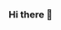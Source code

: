 ### Hi there 👋

<!--
**marianageorg1/marianageorg1** is a ✨ _special_ ✨ repository because its `README.md` (this file) appears on your GitHub profile.

Here are some ideas to get you started:

- 🔭 16 anos
- 🌱 Pretendo cursar educação física
- 👯 Ensino Médio
